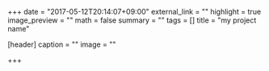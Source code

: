 +++
date = "2017-05-12T20:14:07+09:00"
external_link = ""
highlight = true
image_preview = ""
math = false
summary = ""
tags = []
title = "my project name"

[header]
  caption = ""
  image = ""

+++

